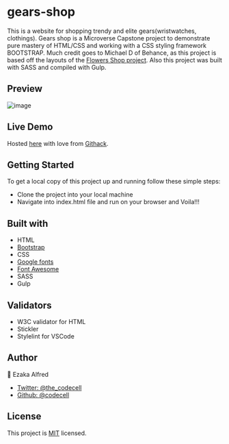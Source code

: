 # gears-shop
This is a website for shopping trendy and elite gears(wristwatches, clothings).
Gears shop is a Microverse Capstone project to demonstrate pure mastery of HTML/CSS and working with a CSS styling framework BOOTSTRAP. Much credit goes to Michael D of Behance, as this project is based off the layouts of the [Flowers Shop project](https://www.behance.net/gallery/69329213/Flower-e-shop). Also this project was built with SASS and compiled with Gulp.


## Preview
![image](https://user-images.githubusercontent.com/46686100/73068160-d1984080-3eaa-11ea-89c5-2ee339193a19.png)

## Live Demo 
 Hosted [here](https://rawcdn.githack.com/codecell/gears-shop/450cbfcdf2ff8a77216fa734e8d9664e530532ac/index.html) with love from [Githack](https:raw.githack.com).

## Getting Started

To get a local copy of this project up and running follow these simple steps:

  * Clone the project into your local machine
  * Navigate into index.html file and run on your browser and Voila!!!


## Built with

  * HTML
  * [Bootstrap](https://getbootstrap.com/)
  * CSS
  * [Google fonts](https://fonts.google.com/)
  * [Font Awesome](https://fontawesome.com/)
  * SASS
  * Gulp
  
## Validators

  * W3C validator for HTML
  * Stickler
  * Stylelint for VSCode
  
## Author

  👤 Ezaka Alfred
  * [Twitter: @the_codecell](https://www.twitter.com/the_codecell)
  * [Github: @codecell](https://github.com/codecell)
  
## License

This project is [MIT](https://opensource.org/licenses/MIT) licensed.
